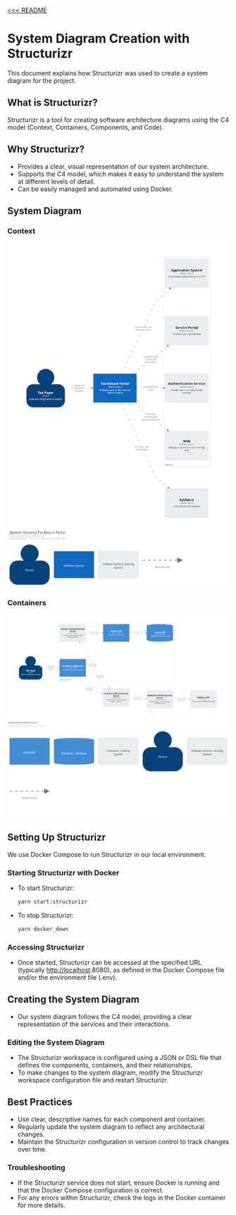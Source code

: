 [<<< README](../README.md)

# System Diagram Creation with Structurizr

This document explains how Structurizr was used to create a system diagram for the project.

## What is Structurizr?

Structurizr is a tool for creating software architecture diagrams using the C4 model (Context, Containers, Components, and Code).

## Why Structurizr?

* Provides a clear, visual representation of our system architecture.
* Supports the C4 model, which makes it easy to understand the system at different levels of detail.
* Can be easily managed and automated using Docker.

## System Diagram

### Context
![Context](./structurizr-1-SystemContext-001.png)
![Context Key](./structurizr-1-SystemContext-001-key.png)



### Containers
![Containers](./structurizr-1-Container-001.png)
![Containers Key](./structurizr-1-Container-001-key.png)

## Setting Up Structurizr

We use Docker Compose to run Structurizr in our local environment.

### Starting Structurizr with Docker

* To start Structurizr:

  ```bash
  yarn start:structurizr
  ```
* To stop Structurizr:

  ```bash
  yarn docker_down
  ```

### Accessing Structurizr

* Once started, Structurizr can be accessed at the specified URL (typically [http://localhost](http://localhost):8080), as defined in the Docker Compose file and/or the environment file (.env).

## Creating the System Diagram

* Our system diagram follows the C4 model, providing a clear representation of the services and their interactions.

### Editing the System Diagram

* The Structurizr workspace is configured using a JSON or DSL file that defines the components, containers, and their relationships.
* To make changes to the system diagram, modify the Structurizr workspace configuration file and restart Structurizr.

## Best Practices

* Use clear, descriptive names for each component and container.
* Regularly update the system diagram to reflect any architectural changes.
* Maintain the Structurizr configuration in version control to track changes over time.

### Troubleshooting

* If the Structurizr service does not start, ensure Docker is running and that the Docker Compose configuration is correct.
* For any errors within Structurizr, check the logs in the Docker container for more details.
